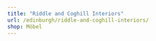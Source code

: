 ```yaml
---
title: "Riddle and Coghill Interiors"
url: /edinburgh/riddle-and-coghill-interiors/
shop: Möbel
---
```

